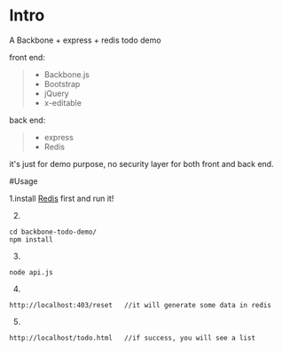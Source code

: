 # Intro

A Backbone + express + redis todo demo

front end:
>- Backbone.js
>- Bootstrap
>- jQuery
>- x-editable

back end:
>- express
>- Redis

it's just for demo purpose, no security layer for both front and back end.

#Usage

1.install [Redis](http://redis.io/) first and run it!

2.

    cd backbone-todo-demo/
    npm install

3.

    node api.js

4.

    http://localhost:403/reset   //it will generate some data in redis
  

5.

    http://localhost/todo.html   //if success, you will see a list
    





